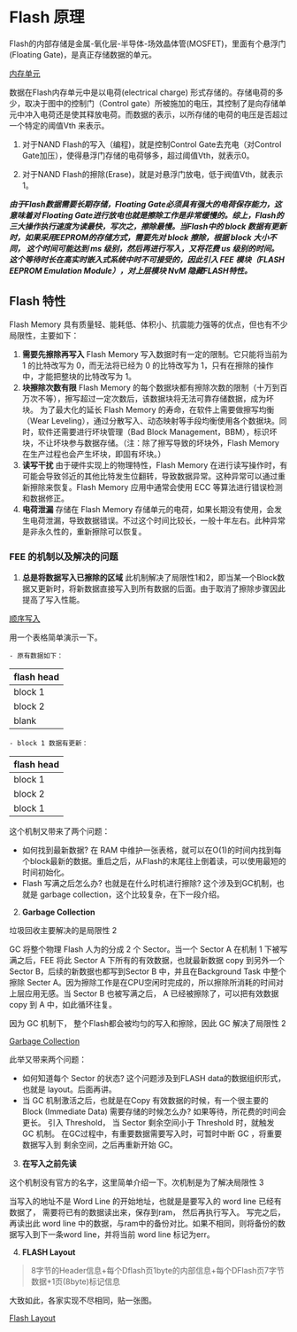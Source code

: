 # Flash 原理

Flash的内部存储是金属-氧化层-半导体-场效晶体管(MOSFET)，里面有个悬浮门(Floating Gate)，是真正存储数据的单元。

[内存单元](https://pic4.zhimg.com/v2-a2b809a6a3000a3b8d42a31c6c234a37_r.jpg)

数据在Flash内存单元中是以电荷(electrical charge) 形式存储的。存储电荷的多少，取决于图中的控制门（Control gate）所被施加的电压，其控制了是向存储单元中冲入电荷还是使其释放电荷。而数据的表示，以所存储的电荷的电压是否超过一个特定的阈值Vth 来表示。

1. 对于NAND Flash的写入（编程)，就是控制Control Gate去充电（对Control Gate加压），使得悬浮门存储的电荷够多，超过阈值Vth，就表示0。

2. 对于NAND Flash的擦除(Erase)，就是对悬浮门放电，低于阀值Vth，就表示1。

***由于Flash数据需要长期存储，Floating Gate必须具有强大的电荷保存能力，这意味着对 Floating Gate进行放电也就是擦除工作是非常缓慢的。综上，Flash的三大操作执行速度为读最快，写次之，擦除最慢。当Flash中的 block 数据有更新时，如果采用EEPROM的存储方式，需要先对 block 擦除，根据 block 大小不同， 这个时间可能达到 ms 级别，然后再进行写入，又将花费 us 级别的时间。 这个等待时长在高实时嵌入式系统中时不可接受的，因此引入 FEE 模块（FLASH EEPROM Emulation Module），对上层模块 NvM 隐藏FLASH特性。***

## Flash 特性

Flash Memory 具有质量轻、能耗低、体积小、抗震能力强等的优点，但也有不少局限性，主要如下：

1. **需要先擦除再写入**
Flash Memory 写入数据时有一定的限制。它只能将当前为 1 的比特改写为 0，而无法将已经为 0 的比特改写为 1，只有在擦除的操作中，才能把整块的比特改写为 1。
2. **块擦除次数有限**
Flash Memory 的每个数据块都有擦除次数的限制（十万到百万次不等），擦写超过一定次数后，该数据块将无法可靠存储数据，成为坏块。
为了最大化的延长 Flash Memory 的寿命，在软件上需要做擦写均衡（Wear Leveling），通过分散写入、动态映射等手段均衡使用各个数据块。同时，软件还需要进行坏块管理（Bad Block Management，BBM），标识坏块，不让坏块参与数据存储。（注：除了擦写导致的坏块外，Flash Memory 在生产过程也会产生坏块，即固有坏块。）
3. **读写干扰**
由于硬件实现上的物理特性，Flash Memory 在进行读写操作时，有可能会导致邻近的其他比特发生位翻转，导致数据异常。这种异常可以通过重新擦除来恢复。Flash Memory 应用中通常会使用 ECC 等算法进行错误检测和数据修正。
4. **电荷泄漏**
存储在 Flash Memory 存储单元的电荷，如果长期没有使用，会发生电荷泄漏，导致数据错误。不过这个时间比较长，一般十年左右。此种异常是非永久性的，重新擦除可以恢复。

### FEE 的机制以及解决的问题

1. **总是将数据写入已擦除的区域**
此机制解决了局限性1和2，即当某一个Block数据又更新时，将新数据直接写入到所有数据的后面。由于取消了擦除步骤因此提高了写入性能。

[顺序写入](https://pic3.zhimg.com/80/v2-dd77f07f1c28ddddaffb32c99f6d071a_720w.webp)

用一个表格简单演示一下。

    - 原有数据如下：

|flash head|
|---|
|block 1|
|block 2|
|blank|

    - block 1 数据有更新：

|flash head|
|---|
|block 1|
|block 2|
|block 1|

这个机制又带来了两个问题：

- 如何找到最新数据?
  在 RAM 中维护一张表格，就可以在O(1)的时间内找到每个block最新的数据。重启之后，从Flash的末尾往上倒着读，可以使用最短的时间初始化。
- Flash 写满之后怎么办? 也就是在什么时机进行擦除?
  这个涉及到GC机制，也就是 garbage collection，这个比较复杂，在下一段介绍。


2. **Garbage Collection**

垃圾回收主要解决的是局限性 2

GC 将整个物理 Flash 人为的分成 2 个 Sector。当一个 Sector A 在机制 1 下被写满之后，FEE 将此 Sector A 下所有的有效数据，也就最新数据 copy 到另外一个 Sector B，后续的新数据也都写到Sector B 中，并且在Background Task 中整个擦除 Secter A。因为擦除工作是在CPU空闲时完成的，所以擦除所消耗的时间对上层应用无感。当 Sector B 也被写满之后， A 已经被擦除了，可以把有效数据 copy 到 A 中，如此循环往复。

因为 GC 机制下， 整个Flash都会被均匀的写入和擦除，因此 GC 解决了局限性 2

[Garbage Collection](https://pic4.zhimg.com/80/v2-9416a9a4fb164a096d3734b4280dccaf_720w.webp)

此举又带来两个问题：

- 如何知道每个 Sector 的状态?
  这个问题涉及到FLASH data的数据组织形式，也就是 layout。后面再讲。
- 当 GC 机制激活之后，也就是在Copy 有效数据的时候，有一个很主要的 Block (Immediate Data) 需要存储的时候怎么办? 如果等待，所花费的时间会更长。
  引入 Threshold， 当 Sector 剩余空间小于 Threshold 时，就触发 GC 机制。 在GC过程中，有重要数据需要写入时，可暂时中断 GC ，将重要数据写入到 剩余空间，之后再重新开始 GC。


3. **在写入之前先读**

这个机制没有官方的名字，这里简单介绍一下。次机制是为了解决局限性 3

当写入的地址不是 Word Line 的开始地址，也就是是要写入的 word line 已经有数据了， 需要将已有的数据读出来，保存到ram， 然后再执行写入。 写完之后，再读出此 word line 中的数据，与ram中的备份对比。如果不相同，则将备份的数据写入到下一条word line，并将当前 word line 标记为err。

4. **FLASH Layout**

> 8字节的Header信息+每个Dflash页1byte的内部信息+每个DFlash页7字节数据+1页(8byte)标记信息

大致如此，各家实现不尽相同，贴一张图。

[Flash Layout](https://pic3.zhimg.com/80/v2-437941da667c22f12aa47f34f41e96c2_720w.webp)